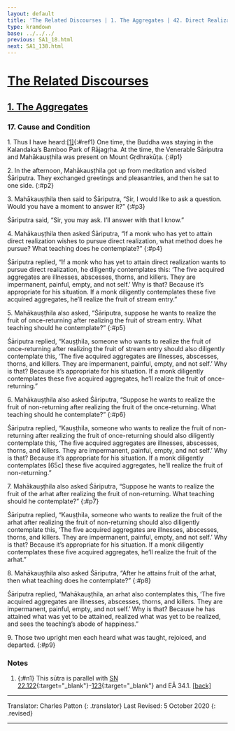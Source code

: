 ```yaml
---
layout: default
title: 'The Related Discourses | 1. The Aggregates | 42. Direct Realization'
type: kramdown
base: ../../../
previous: SA1_18.html
next: SA1_138.html
---
```


# [The Related Discourses](../../../03_samyukta/)
## [1. The Aggregates](../../../03_samyukta/SA_01/)
### 17. Cause and Condition

1\. Thus I have heard:[\[1\]](#n1){:#ref1} One time, the Buddha was staying in the Kalandaka’s Bamboo Park of Rājagṛha. At the time, the Venerable Śāriputra and Mahākauṣṭhila was present on Mount Gṛdhrakūṭa.
{:#p1}

2\. In the afternoon, Mahākauṣṭhila got up from meditation and visited Śāriputra. They exchanged greetings and pleasantries, and then he sat to one side.
{:#p2}

3\. Mahākauṣṭhila then said to Śāriputra, “Sir, I would like to ask a question. Would you have a moment to answer it?”
{:#p3}

Śāriputra said, “Sir, you may ask. I’ll answer with that I know.”

4\. Mahākauṣṭhila then asked Śāriputra, “If a monk who has yet to attain direct realization wishes to pursue direct realization, what method does he pursue? What teaching does he contemplate?”
{:#p4}

Śāriputra replied, “If a monk who has yet to attain direct realization wants to pursue direct realization, he diligently contemplates this: ‘The five acquired aggregates are illnesses, abscesses, thorns, and killers. They are impermanent, painful, empty, and not self.’ Why is that? Because it’s appropriate for his situation. If a monk diligently contemplates these five acquired aggregates, he’ll realize the fruit of stream entry.”

5\. Mahākauṣṭhila also asked, “Śāriputra, suppose he wants to realize the fruit of once-returning after realizing the fruit of stream entry. What teaching should he contemplate?”
{:#p5}

Śāriputra replied, “Kauṣṭhila, someone who wants to realize the fruit of once-returning after realizing the fruit of stream entry should also diligently contemplate this, ‘The five acquired aggregates are illnesses, abscesses, thorns, and killers. They are impermanent, painful, empty, and not self.’ Why is that? Because it’s appropriate for his situation. If a monk diligently contemplates these five acquired aggregates, he’ll realize the fruit of once-returning.”

6\. Mahākauṣṭhila also asked Śāriputra, “Suppose he wants to realize the fruit of non-returning after realizing the fruit of the once-returning. What teaching should he contemplate?”
{:#p6}

Śāriputra replied, “Kauṣṭhila, someone who wants to realize the fruit of non-returning after realizing the fruit of once-returning should also diligently contemplate this, ‘The five acquired aggregates are illnesses, abscesses, thorns, and killers. They are impermanent, painful, empty, and not self.’ Why is that? Because it’s appropriate for his situation. If a monk diligently contemplates [65c] these five acquired aggregates, he’ll realize the fruit of non-returning.”

7\. Mahākauṣṭhila also asked Śāriputra, “Suppose he wants to realize the fruit of the arhat after realizing the fruit of non-returning. What teaching should he contemplate?”
{:#p7}

Śāriputra replied, “Kauṣṭhila, someone who wants to realize the fruit of the arhat after realizing the fruit of non-returning should also diligently contemplate this, ‘The five acquired aggregates are illnesses, abscesses, thorns, and killers. They are impermanent, painful, empty, and not self.’ Why is that? Because it’s appropriate for his situation. If a monk diligently contemplates these five acquired aggregates, he’ll realize the fruit of the arhat.”

8\. Mahākauṣṭhila also asked Śāriputra, “After he attains fruit of the arhat, then what teaching does he contemplate?”
{:#p8}

Śāriputra replied, “Mahākauṣṭhila, an arhat also contemplates this, ‘The five acquired aggregates are illnesses, abscesses, thorns, and killers. They are impermanent, painful, empty, and not self.’ Why is that? Because he has attained what was yet to be attained, realized what was yet to be realized, and sees the teaching’s abode of happiness.”

9\. Those two upright men each heard what was taught, rejoiced, and departed.
{:#p9}

### Notes
1. {:#n1} This sūtra is parallel with [SN 22.122](https://suttacentral.net/sn22.122){:target="_blank"}-[123](https://suttacentral.net/sn22.123){:target="_blank"} and EĀ 34.1. [\[back\]](#ref1)

---

Translator: Charles Patton
{: .translator}
Last Revised: 5 October 2020
{: .revised}

---